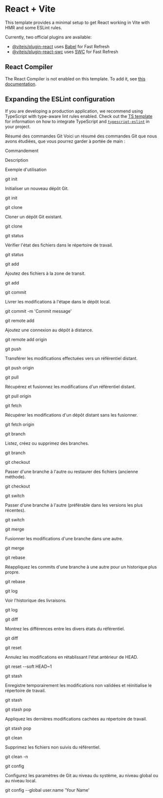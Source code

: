 # React + Vite

This template provides a minimal setup to get React working in Vite with HMR and some ESLint rules.

Currently, two official plugins are available:

- [@vitejs/plugin-react](https://github.com/vitejs/vite-plugin-react/blob/main/packages/plugin-react) uses [Babel](https://babeljs.io/) for Fast Refresh
- [@vitejs/plugin-react-swc](https://github.com/vitejs/vite-plugin-react/blob/main/packages/plugin-react-swc) uses [SWC](https://swc.rs/) for Fast Refresh

## React Compiler

The React Compiler is not enabled on this template. To add it, see [this documentation](https://react.dev/learn/react-compiler/installation).

## Expanding the ESLint configuration

If you are developing a production application, we recommend using TypeScript with type-aware lint rules enabled. Check out the [TS template](https://github.com/vitejs/vite/tree/main/packages/create-vite/template-react-ts) for information on how to integrate TypeScript and [`typescript-eslint`](https://typescript-eslint.io) in your project.

Résumé des commandes Git
Voici un résumé des commandes Git que nous avons étudiées, que vous pourrez garder à portée de main :

Commandement

Description

Exemple d'utilisation

git init

Initialiser un nouveau dépôt Git.

git init

git clone

Cloner un dépôt Git existant.

git clone

git status

Vérifier l'état des fichiers dans le répertoire de travail.

git status

git add

Ajoutez des fichiers à la zone de transit.

git add

git commit

Livrer les modifications à l'étape dans le dépôt local.

git commit -m 'Commit message'

git remote add

Ajoutez une connexion au dépôt à distance.

git remote add origin

git push

Transférer les modifications effectuées vers un référentiel distant.

git push origin

git pull

Récupérez et fusionnez les modifications d'un référentiel distant.

git pull origin

git fetch

Récupérer les modifications d'un dépôt distant sans les fusionner.

git fetch origin

git branch

Listez, créez ou supprimez des branches.

git branch

git checkout

Passer d'une branche à l'autre ou restaurer des fichiers (ancienne méthode).

git checkout

git switch

Passer d'une branche à l'autre (préférable dans les versions les plus récentes).

git switch

git merge

Fusionner les modifications d'une branche dans une autre.

git merge

git rebase

Réappliquez les commits d'une branche à une autre pour un historique plus propre.

git rebase

git log

Voir l'historique des livraisons.

git log

git diff

Montrez les différences entre les divers états du référentiel.

git diff

git reset

Annulez les modifications en rétablissant l'état antérieur de HEAD.

git reset --soft HEAD~1

git stash

Enregistre temporairement les modifications non validées et réinitialise le répertoire de travail.

git stash

git stash pop

Appliquez les dernières modifications cachées au répertoire de travail.

git stash pop

git clean

Supprimez les fichiers non suivis du référentiel.

git clean -n

git config

Configurez les paramètres de Git au niveau du système, au niveau global ou au niveau local.

git config --global user.name 'Your Name'
